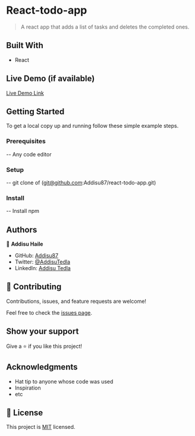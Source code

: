 # React-todo-app

> A react app that adds a list of tasks and deletes the completed ones.

## Built With

- React

## Live Demo (if available)

[Live Demo Link](http://localhost:3000/)

## Getting Started

To get a local copy up and running follow these simple example steps.

### Prerequisites

-- Any code editor

### Setup

-- git clone of (git@github.com:Addisu87/react-todo-app.git)

### Install

-- Install npm

## Authors

👤 **Addisu Haile**

- GitHub: [Addisu87](https://github.com/Addisu87)
- Twitter: [@AddisuTedla](https://twitter.com/AddisuTedla)
- LinkedIn: [Addisu Tedla](https://www.linkedin.com/in/addisu-tedla-8b4a10143/)

## 🤝 Contributing

Contributions, issues, and feature requests are welcome!

Feel free to check the [issues page](https://github.com/Addisu87/react-todo-app/issues).

## Show your support

Give a ⭐️ if you like this project!

## Acknowledgments

- Hat tip to anyone whose code was used
- Inspiration
- etc

## 📝 License

This project is [MIT](./MIT.md) licensed.
